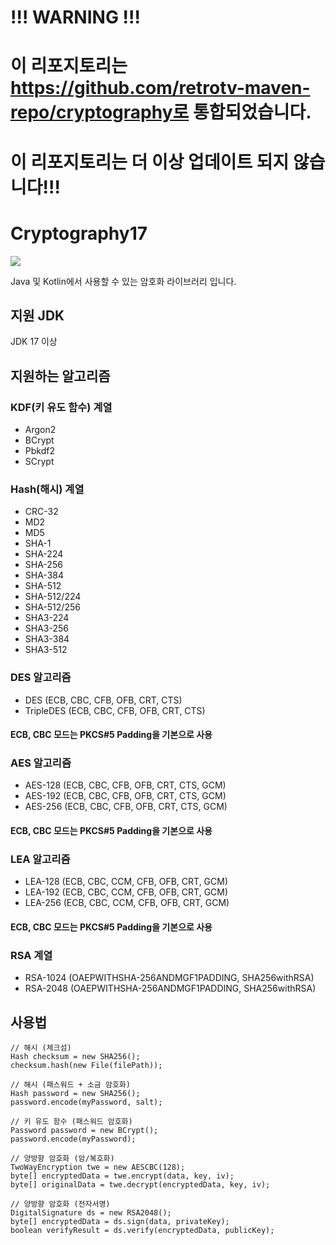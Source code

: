 # !!! WARNING !!!
# 이 리포지토리는 https://github.com/retrotv-maven-repo/cryptography로 통합되었습니다.
# 이 리포지토리는 더 이상 업데이트 되지 않습니다!!!

# Cryptography17
[![](https://jitpack.io/v/retrotv-maven-repo/cryptography17.svg)](https://jitpack.io/#retrotv-maven-repo/cryptography17)

Java 및 Kotlin에서 사용할 수 있는 암호화 라이브러리 입니다.

## 지원 JDK
JDK 17 이상

## 지원하는 알고리즘

### KDF(키 유도 함수) 계열
- Argon2
- BCrypt
- Pbkdf2
- SCrypt

### Hash(해시) 계열
- CRC-32
- MD2
- MD5
- SHA-1
- SHA-224
- SHA-256
- SHA-384
- SHA-512
- SHA-512/224
- SHA-512/256
- SHA3-224
- SHA3-256
- SHA3-384
- SHA3-512

### DES 알고리즘
- DES (ECB, CBC, CFB, OFB, CRT, CTS)
- TripleDES (ECB, CBC, CFB, OFB, CRT, CTS)
#### ECB, CBC 모드는 PKCS#5 Padding을 기본으로 사용

### AES 알고리즘
- AES-128 (ECB, CBC, CFB, OFB, CRT, CTS, GCM)
- AES-192 (ECB, CBC, CFB, OFB, CRT, CTS, GCM)
- AES-256 (ECB, CBC, CFB, OFB, CRT, CTS, GCM)
#### ECB, CBC 모드는 PKCS#5 Padding을 기본으로 사용

### LEA 알고리즘
- LEA-128 (ECB, CBC, CCM, CFB, OFB, CRT, GCM)
- LEA-192 (ECB, CBC, CCM, CFB, OFB, CRT, GCM)
- LEA-256 (ECB, CBC, CCM, CFB, OFB, CRT, GCM)
#### ECB, CBC 모드는 PKCS#5 Padding을 기본으로 사용

### RSA 계열
- RSA-1024 (OAEPWITHSHA-256ANDMGF1PADDING, SHA256withRSA)
- RSA-2048 (OAEPWITHSHA-256ANDMGF1PADDING, SHA256withRSA)

## 사용법
```
// 해시 (체크섬)
Hash checksum = new SHA256();
checksum.hash(new File(filePath));

// 해시 (패스워드 + 소금 암호화)
Hash password = new SHA256();
password.encode(myPassword, salt);

// 키 유도 함수 (패스워드 암호화)
Password password = new BCrypt();
password.encode(myPassword);

// 양방향 암호화 (암/복호화)
TwoWayEncryption twe = new AESCBC(128);
byte[] encryptedData = twe.encrypt(data, key, iv);
byte[] originalData = twe.decrypt(encryptedData, key, iv);

// 양방향 암호화 (전자서명)
DigitalSignature ds = new RSA2048();
byte[] encryptedData = ds.sign(data, privateKey);
boolean verifyResult = ds.verify(encryptedData, publicKey);
```
